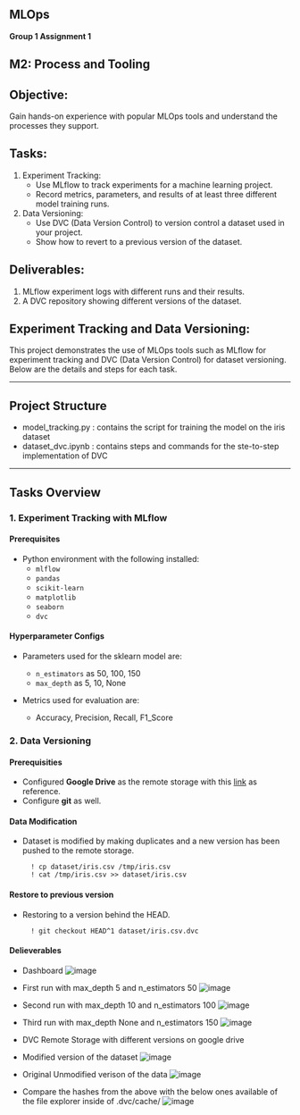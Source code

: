 ## MLOps
**Group 1 Assignment 1**<br>

## M2: Process and Tooling
## Objective: 
Gain hands-on experience with popular MLOps tools and understand the processes they support.

## Tasks:
1.	Experiment Tracking:
	-	Use MLflow to track experiments for a machine learning project.
	-	Record metrics, parameters, and results of at least three different model training runs.
2.	Data Versioning:
	-	Use DVC (Data Version Control) to version control a dataset used in your project.
  	-	Show how to revert to a previous version of the dataset.

## Deliverables:
1.	MLflow experiment logs with different runs and their results.
2.	A DVC repository showing different versions of the dataset.

## Experiment Tracking and Data Versioning:

This project demonstrates the use of MLOps tools such as MLflow for experiment tracking and DVC (Data Version Control) for dataset versioning. Below are the details and steps for each task.

---

## Project Structure

- model_tracking.py : contains the script for training the model on the iris dataset
- dataset_dvc.ipynb : contains steps and commands for the ste-to-step implementation of DVC

---

## Tasks Overview

### 1. Experiment Tracking with MLflow

#### Prerequisites
- Python environment with the following installed:
  - `mlflow`
  - `pandas`
  - `scikit-learn`
  - `matplotlib`
  - `seaborn`
  - `dvc`
 
#### Hyperparameter Configs
- Parameters used for the sklearn model are:
  - `n_estimators` as 50, 100, 150
  - `max_depth` as 5, 10, None
 
- Metrics used for evaluation are:
  - Accuracy, Precision, Recall, F1_Score

### 2. Data Versioning

#### Prerequisities
- Configured **Google Drive** as the remote storage with this [link](https://dvc.org/doc/user-guide/data-management/remote-storage/google-drive) as reference.
- Configure **git** as well.

#### Data Modification
- Dataset is modified by making duplicates and a new version has been pushed to the remote storage.

  		! cp dataset/iris.csv /tmp/iris.csv
		! cat /tmp/iris.csv >> dataset/iris.csv

#### Restore to previous version
- Restoring to a version behind the HEAD.

  		! git checkout HEAD^1 dataset/iris.csv.dvc

#### Delieverables
- Dashboard
  ![image](https://github.com/user-attachments/assets/c8e13260-2303-468b-a17b-d90c21eb856d)
- First run with max_depth 5 and n_estimators 50
  ![image](https://github.com/user-attachments/assets/ed9ac21a-6092-4e42-9ad3-c76293f181a5)
- Second run with max_depth 10 and n_estimators 100
  ![image](https://github.com/user-attachments/assets/94185b68-7f1a-4c69-9161-2fde7218510a)
- Third run with max_depth None and n_estimators 150
  ![image](https://github.com/user-attachments/assets/5fd473b2-0b9c-4208-b1c5-e5c6fdfce7e6)

- DVC Remote Storage with different versions on google drive
- Modified version of the dataset
  ![image](https://github.com/user-attachments/assets/849973d2-022a-4ca6-9c43-de93135c9187)

- Original Unmodified verison of the data
  ![image](https://github.com/user-attachments/assets/1c9fecc3-0b81-468a-8452-35b2abb80948)

- Compare the hashes from the above with the below ones available of the file explorer inside of .dvc/cache/
  ![image](https://github.com/user-attachments/assets/3ec5ee9a-fdab-4573-a41b-5265df84c293)


  




